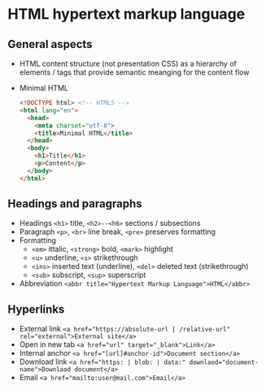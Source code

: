 # HTML hypertext markup language

## General aspects

- HTML content structure (not presentation CSS) as a hierarchy of elements / tags that
  provide semantic meanging for the content flow
- Minimal HTML

  ```html
  <!DOCTYPE html> <!-- HTML5 -->
  <html lang="en">
    <head>
      <meta charset="utf-8">
      <title>Minimal HTML</title>
    </head>
    <body>
      <h1>Title</h1>
      <p>Content</p>
    </body>
  </html>
  ```

## Headings and paragraphs

- Headings `<h1>` title, `<h2>--<h6>` sections / subsections
- Paragraph `<p>`, `<br>` line break, `<pre>` preserves formatting
- Formatting
    - `<em>` ittalic, `<strong>` bold, `<mark>` highlight
    - `<u>` underline, `<s>` strikethrough
    - `<ins>` inserted text (underline), `<del>` deleted text (strikethrough)
    - `<sub>` subscript, `<sup>` superscript
- Abbreviation `<abbr title="Hypertext Markup Language">HTML</abbr>`

## Hyperlinks

- External link `<a href="https://absolute-url | /relative-url" rel="external">External
  site</a>`
- Open in new tab `<a href="url" target="_blank">Link</a>`
- Internal anchor `<a href="[url]#anchor-id">Document section</a>`
- Download link `<a href="https: | blob: | data:" downlaod="document-name">Downlaod
  document</a>`
- Email `<a href="mailto:user@mail.com">Email</a>`
